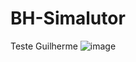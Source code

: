 # BH-Simalutor

Teste Guilherme
![image](https://user-images.githubusercontent.com/102993778/172286664-033660f4-a757-40aa-a4c0-a70811089459.png)
